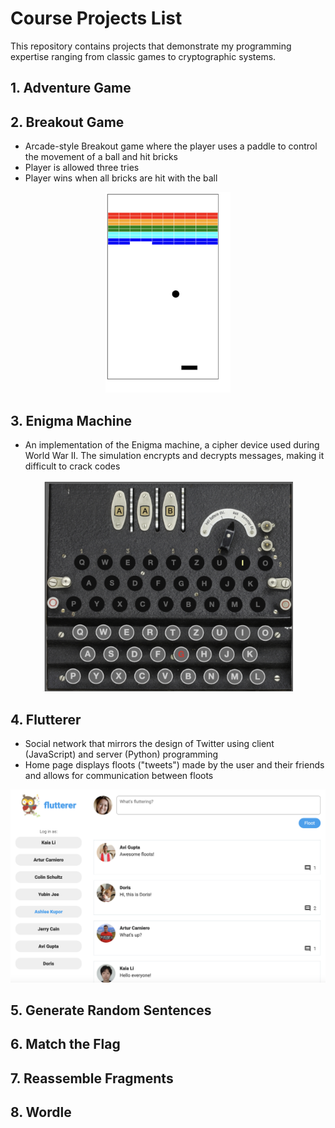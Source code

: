 # Course Projects List
This repository contains projects that demonstrate my programming expertise ranging from classic games to cryptographic systems.
## 1. Adventure Game
## 2. Breakout Game
- Arcade-style Breakout game where the player uses a paddle to control the movement of a ball and hit bricks
- Player is allowed three tries
- Player wins when all bricks are hit with the ball
<p align="center"> 
<img src="breakout_game/breakout.png" width="200">
</p>  

## 3. Enigma Machine
- An implementation of the Enigma machine, a cipher device used during World War II. The simulation encrypts and decrypts messages, making it difficult to crack codes
<p align="center"> 
<img src="enigma_machine/enigma.png" width="400">
</p> 

## 4. Flutterer
- Social network that mirrors the design of Twitter using client (JavaScript) and server (Python) programming
- Home page displays floots ("tweets") made by the user and their friends and allows for communication between floots
<p align="center"> 
<img src="flutterer/flutterer.png" width="600">
</p>  

## 5. Generate Random Sentences
## 6. Match the Flag
## 7. Reassemble Fragments
## 8. Wordle

